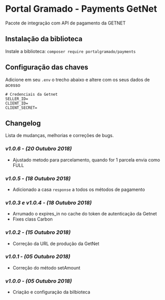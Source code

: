 # Portal Gramado - Payments GetNet

Pacote de integração com API de pagamento da GETNET

## Instalação da biblioteca

Instale a biblioteca: `composer require portalgramado/payments`

## Configuração das chaves

Adicione em seu `.env` o trecho abaixo e altere com os seus dados de acesso

```text
# Credenciais da Getnet
SELLER_ID=
CLIENT_ID=
CLIENT_SECRET=
```

## Changelog

Lista de mudanças, melhorias e correções de bugs.

### *v1.0.6 - (20 Outubro 2018)*

- Ajustado metodo para parcelamento, quando for 1 parcela envia como FULL

### *v1.0.5 - (18 Outubro 2018)*

- Adicionado a casa `response` a todos os métodos de pagamento

### *v1.0.3 e v1.0.4 - (18 Outubro 2018)*

- Arrumado o expires_in no cache do token de autenticação da Getnet
- Fixes class Carbon

### *v1.0.2 - (15 Outubro 2018)*

- Correção da URL de produção da GetNet

### *v1.0.1 - (05 Outubro 2018)*

- Correção do método setAmount

### *v1.0.0 - (05 Outubro 2018)*

- Criação e configuração da bilbioteca